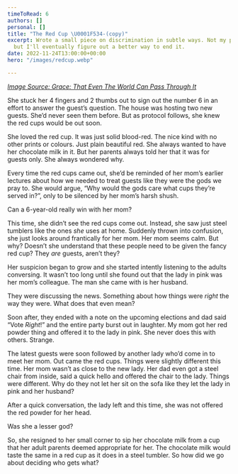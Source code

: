 ```yaml
---
timeToRead: 6
authors: []
personal: []
title: "The Red Cup \U0001F534-(copy)"
excerpt: Wrote a small piece on discrimination in subtle ways. Not my proudest work
  but I'll eventually figure out a better way to end it.
date: 2022-11-24T13:00:00+00:00
hero: "/images/redcup.webp"

---
```

[_Image Source: Grace: That Even The World Can Pass Through It_](https://ibiyinka.com/)

She stuck her 4 fingers and 2 thumbs out to sign out the number 6 in an effort to answer the guest’s question. The house was hosting two new guests. She’d never seen them before. But as protocol follows, she knew the red cups would be out soon.

She loved the red cup. It was just solid blood-red. The nice kind with no other prints or colours. Just plain beautiful red. She always wanted to have her chocolate milk in it. But her parents always told her that it was for guests only. She always wondered why.

Every time the red cups came out, she’d be reminded of her mom’s earlier lectures about how we needed to treat guests like they were the gods we pray to. She would argue, “Why would the gods care what cups they’re served in?”, only to be silenced by her mom’s harsh shush.

Can a 6-year-old really win with her mom?

This time, she didn’t see the red cups come out. Instead, she saw just steel tumblers like the ones _she_ uses at home. Suddenly thrown into confusion, she just looks around frantically for her mom. Her mom seems calm. But why? Doesn’t she understand that these people need to be given the fancy red cup? They _are_ guests, aren’t they?

Her suspicion began to grow and she started intently listening to the adults conversing. It wasn’t too long until she found out that the lady in pink was her mom’s colleague. The man she came with is her husband.

They were discussing the news. Something about how things were _right_ the way they were. What does that even mean?

Soon after, they ended with a note on the upcoming elections and dad said “Vote _Right_!” and the entire party burst out in laughter. My mom got her red powder thing and offered it to the lady in pink. She never does this with others. Strange.

The latest guests were soon followed by another lady who’d come in to meet her mom. Out came the red cups. Things were slightly different this time. Her mom wasn’t as close to the new lady. Her dad even got a steel chair from inside, said a quick hello and offered the chair to the lady. Things were different. Why do they not let her sit on the sofa like they let the lady in pink and her husband?

After a quick conversation, the lady left and this time, she was not offered the red powder for her head.

Was she a lesser god?

So, she resigned to her small corner to sip her chocolate milk from a cup that her adult parents deemed appropriate for her. The chocolate milk would taste the same in a red cup as it does in a steel tumbler. So how did we go about deciding who gets what?